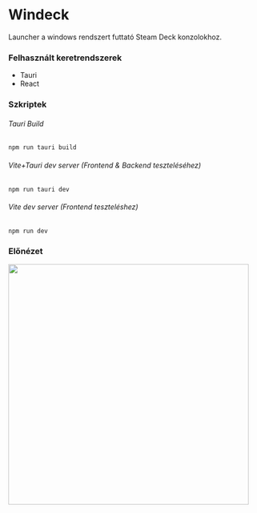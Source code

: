 # Windeck

Launcher a windows rendszert futtató Steam Deck konzolokhoz.

### Felhasznált keretrendszerek

- Tauri
- React

### Szkriptek

###### Tauri Build
`npm run tauri build`

###### Vite+Tauri dev server (Frontend & Backend teszteléséhez)
`npm run tauri dev`

###### Vite dev server (Frontend teszteléshez)
`npm run dev`

### Előnézet

<a href="https://lh3.googleusercontent.com/drive-viewer/AEYmBYQoGSiTRDWWNU80EAhpj9-cROeJQbzRKLx7y6P9UYp7zhWSkQR-7R4baKJP2wvOH2DT9RRP99oSYyXc8uY-IvJw9Nd44Q=s1600?source=screenshot.guru"> <img width="480px" hieght="auto" src="https://lh3.googleusercontent.com/drive-viewer/AEYmBYQoGSiTRDWWNU80EAhpj9-cROeJQbzRKLx7y6P9UYp7zhWSkQR-7R4baKJP2wvOH2DT9RRP99oSYyXc8uY-IvJw9Nd44Q=s1600" /> </a>
